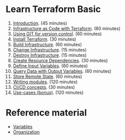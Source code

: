 # Learn Terraform Basic

1. [Introduction](1-introduction.md). (45 minutes)
2. [Infrastructure as Code with Terraform](2-infrastructure-as-code-with-terraform.md). (60 minutes)
3. [Using GIT for version control](3-using-git-for-version-control.md). (60 minutes)
4. [Install Terraform](4-install-terraform.md). (30 minutes)
5. [Build Infrastructure](5-build-infrastructure.md). (60 minutes)
6. [Change Infrastructure](6-change-infrastructure.md). (15 minutes)
7. [Destroy Infrastructure](7-destroy-infrastructure.md). (15 minutes)
8. [Create Resource Dependencies](8-create-resource-dependencies.md). (30 minutes)
9. [Define Input Variables](9-define-input-variables.md). (60 minutes)
10. [Query Data with Output Variables](10-query-data-with-output-variables.md). (60 minutes) 
11. [Store Remote State](11-store-remote-state.md). (60 minutes) 
12. [Writing modules](12-writing-modules.md). (120 minutes) 
13. [CI/CD concepts](13-ci-cd-concepts.md). (30 minutes)
14. [Use-cases (bonus)](14-use-cases.md). (120 minutes)

# Reference material

- [Variables](extra-variables.md)
- [Organization](extra-organization.md)
